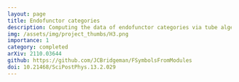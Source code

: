```yaml
---
layout: page
title: Endofunctor categories
description: Computing the data of endofunctor categories via tube algebras
img: /assets/img/project_thumbs/H3.png
importance: 1
category: completed
arXiv: 2110.03644
github: https://github.com/JCBridgeman/FSymbolsFromModules
doi: 10.21468/SciPostPhys.13.2.029
---
```


